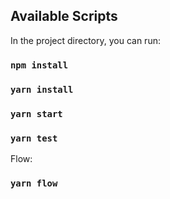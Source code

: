 

## Available Scripts

In the project directory, you can run:
### `npm install`
### `yarn install`
### `yarn start`
### `yarn test`

Flow:
### `yarn flow`